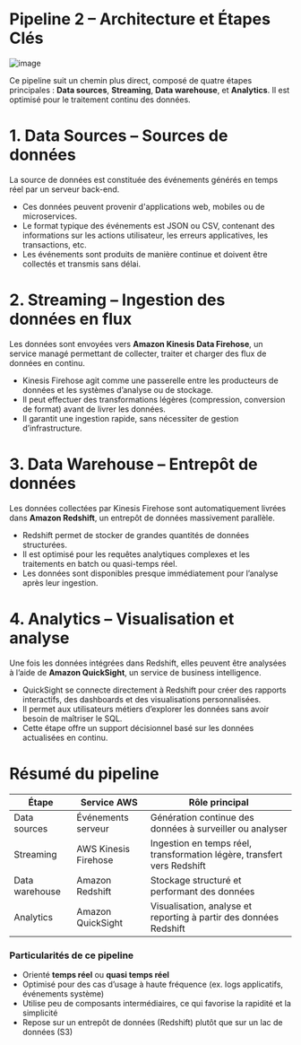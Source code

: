 # **Pipeline 2 – Architecture et Étapes Clés**

![image](https://github.com/user-attachments/assets/1d390e9e-2c18-463f-9a23-709205c89a30)


Ce pipeline suit un chemin plus direct, composé de quatre étapes principales : **Data sources**, **Streaming**, **Data warehouse**, et **Analytics**. Il est optimisé pour le traitement continu des données.

# **1. Data Sources – Sources de données**
La source de données est constituée des événements générés en temps réel par un serveur back-end.

- Ces données peuvent provenir d'applications web, mobiles ou de microservices.
- Le format typique des événements est JSON ou CSV, contenant des informations sur les actions utilisateur, les erreurs applicatives, les transactions, etc.
- Les événements sont produits de manière continue et doivent être collectés et transmis sans délai.

# **2. Streaming – Ingestion des données en flux**
Les données sont envoyées vers **Amazon Kinesis Data Firehose**, un service managé permettant de collecter, traiter et charger des flux de données en continu.

- Kinesis Firehose agit comme une passerelle entre les producteurs de données et les systèmes d’analyse ou de stockage.
- Il peut effectuer des transformations légères (compression, conversion de format) avant de livrer les données.
- Il garantit une ingestion rapide, sans nécessiter de gestion d’infrastructure.

# **3. Data Warehouse – Entrepôt de données**
Les données collectées par Kinesis Firehose sont automatiquement livrées dans **Amazon Redshift**, un entrepôt de données massivement parallèle.

- Redshift permet de stocker de grandes quantités de données structurées.
- Il est optimisé pour les requêtes analytiques complexes et les traitements en batch ou quasi-temps réel.
- Les données sont disponibles presque immédiatement pour l’analyse après leur ingestion.

# **4. Analytics – Visualisation et analyse**
Une fois les données intégrées dans Redshift, elles peuvent être analysées à l’aide de **Amazon QuickSight**, un service de business intelligence.

- QuickSight se connecte directement à Redshift pour créer des rapports interactifs, des dashboards et des visualisations personnalisées.
- Il permet aux utilisateurs métiers d’explorer les données sans avoir besoin de maîtriser le SQL.
- Cette étape offre un support décisionnel basé sur les données actualisées en continu.


# **Résumé du pipeline**

| Étape          | Service AWS             | Rôle principal                                                   |
|----------------|--------------------------|------------------------------------------------------------------|
| Data sources   | Événements serveur       | Génération continue des données à surveiller ou analyser         |
| Streaming      | AWS Kinesis Firehose     | Ingestion en temps réel, transformation légère, transfert vers Redshift |
| Data warehouse | Amazon Redshift          | Stockage structuré et performant des données                     |
| Analytics      | Amazon QuickSight        | Visualisation, analyse et reporting à partir des données Redshift|



### **Particularités de ce pipeline**
- Orienté **temps réel** ou **quasi temps réel**
- Optimisé pour des cas d’usage à haute fréquence (ex. logs applicatifs, événements système)
- Utilise peu de composants intermédiaires, ce qui favorise la rapidité et la simplicité
- Repose sur un entrepôt de données (Redshift) plutôt que sur un lac de données (S3)

